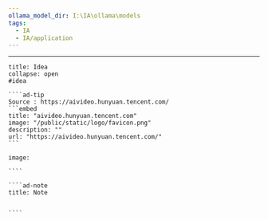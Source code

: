 ```yaml
---
ollama_model_dir: I:\IA\ollama\models
tags:
  - IA
  - IA/application
---
```


---
 
`````ad-attention
title: Idea
collapse: open
#idea 

````ad-tip
Source : https://aivideo.hunyuan.tencent.com/
```embed
title: "aivideo.hunyuan.tencent.com"
image: "/public/static/logo/favicon.png"
description: ""
url: "https://aivideo.hunyuan.tencent.com/"
```

image:  

````

````ad-note
title: Note
 

````

`````
